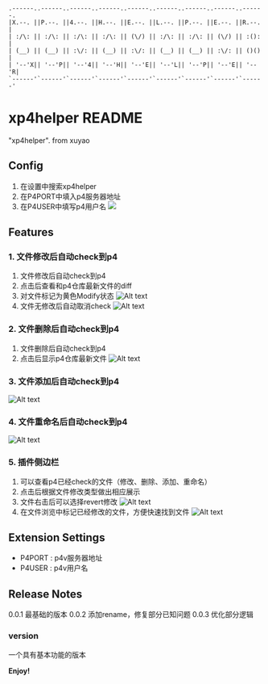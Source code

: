 ```
.------..------..------..------..------..------..------..------..------.
|X.--. ||P.--. ||4.--. ||H.--. ||E.--. ||L.--. ||P.--. ||E.--. ||R.--. |
| :/\: || :/\: || :/\: || :/\: || (\/) || :/\: || :/\: || (\/) || :(): |
| (__) || (__) || :\/: || (__) || :\/: || (__) || (__) || :\/: || ()() |
| '--'X|| '--'P|| '--'4|| '--'H|| '--'E|| '--'L|| '--'P|| '--'E|| '--'R|
`------'`------'`------'`------'`------'`------'`------'`------'`------'
```


# xp4helper README

"xp4helper". from xuyao

## Config

1. 在设置中搜索xp4helper
2. 在P4PORT中填入p4服务器地址
3. 在P4USER中填写p4用户名
![](https://gitee.com/XNICER/xp4-helper/raw/master/config.png)

## Features

### 1. 文件修改后自动check到p4

1. 文件修改后自动check到p4
2. 点击后查看和p4仓库最新文件的diff
3. 对文件标记为黄色Modify状态
![Alt text](https://gitee.com/XNICER/xp4-helper/raw/master/modify.gif)
4. 文件无修改后自动取消check
![Alt text](https://gitee.com/XNICER/xp4-helper/raw/master/modify-revert.gif)

### 2. 文件删除后自动check到p4

1. 文件删除后自动check到p4
2. 点击后显示p4仓库最新文件
![Alt text](https://gitee.com/XNICER/xp4-helper/raw/master/delete.gif)

### 3. 文件添加后自动check到p4

![Alt text](https://gitee.com/XNICER/xp4-helper/raw/master/add.gif)

### 4. 文件重命名后自动check到p4

![Alt text](https://gitee.com/XNICER/xp4-helper/raw/master/rename.gif)

### 5. 插件侧边栏

1. 可以查看p4已经check的文件（修改、删除、添加、重命名）
2. 点击后根据文件修改类型做出相应展示
3. 文件右击后可以选择revert修改
![Alt text](https://gitee.com/XNICER/xp4-helper/raw/master/revert.png)
4. 在文件浏览中标记已经修改的文件，方便快速找到文件
![Alt text](https://gitee.com/XNICER/xp4-helper/raw/master/files.png)

## Extension Settings

- P4PORT : p4v服务器地址
- P4USER : p4v用户名

## Release Notes

0.0.1 最基础的版本
0.0.2 添加rename，修复部分已知问题
0.0.3 优化部分逻辑

### version

一个具有基本功能的版本

**Enjoy!**
